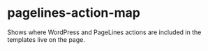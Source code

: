 pagelines-action-map
====================

Shows where WordPress and PageLines actions are included in the templates live on the page.
